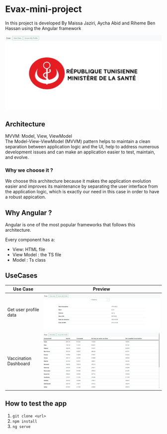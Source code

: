 # Evax-mini-project

In this project is developed By Maissa Jaziri, Aycha Abid and Riheme Ben Hassan using the Angular framework 

<img src="https://github.com/MayssaJaz/Evax-mini-project/blob/main/275450621_3074235576182556_5477662327525659011_n.png" />


## Architecture 
MVVM:  Model, View, ViewModel <br/>
The Model-View-ViewModel (MVVM) pattern helps to maintain a clean separation between application logic and the UI, help to address numerous development issues and can make an application easier to test, maintain, and evolve.

### Why we choose it ? 
We choose this architecture because it makes the application evolution easier and improves its maintenance by separating the user interface from the application logic, which is exactly our need in this case in order to have a robust appication.


## Why Angular ? 

Angular is one of the most popular frameworks that follows this architecture.

Every component has a: 
- View: HTML file
- View Model : the TS file 
- Model : Ts class


## UseCases
|Use Case|Preview|
|---|---|
|Get user profile data|<img src="https://github.com/MayssaJaz/Evax-mini-project/blob/main/Profile.png" />|
|Vaccination Dashboard |<img src="https://github.com/MayssaJaz/Evax-mini-project/blob/main/data.png" /> |

## How to test the app 

 1. ``git clone <url>``
 2. ``npm install``
 3. ``ng serve``
  
